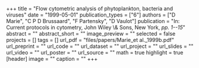 +++
title = "Flow cytometric analysis of phytoplankton, bacteria and viruses"
date = "1999-05-01"
publication_types = ["6"]
authors = ["D Marie", "C P D Brussaard", "F Partensky", "D Vaulot"]
publication = "In: Current protocols in cytometry, John Wiley \\& Sons, New York, _pp. 1--15_"
abstract = ""
abstract_short = ""
image_preview = ""
selected = false
projects = []
tags = []
url_pdf = "files/papers/Marie_et al._1999b.pdf"
url_preprint = ""
url_code = ""
url_dataset = ""
url_project = ""
url_slides = ""
url_video = ""
url_poster = ""
url_source = ""
math = true
highlight = true
[header]
image = ""
caption = ""
+++
